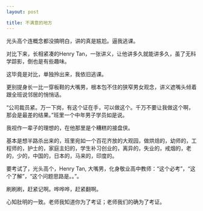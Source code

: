 ```yaml
---
layout: post

title: 不满意的地方
---
```


光头高个连概念都没搞明白，讲的真是尴尬。逼我逃课。

对比下来，长相紧凑的Henry Tan，一张讲义，让他讲多久就能讲多久，虽了无科学踪影，倒也是有些趣味。

这毕竟是对比，单独拎出来，我依旧逃课。

更别提身长一比一穿板鞋的大嘴男，根本包不住的狭窄男女观念，讲义遮嘴头倾着跟全班说邻居的悄悄话。

“公司裁员紧。万一下岗，有这个证在手，可以做这个。千万不要让我做这个啊，那会是最差的结果。”班里一个中年男子学员如是说。

我视作一辈子的理想的，在他那里是个糟糕的接盘侠。

基本是想半路杀出来的，班里宛如一个百花齐放的大观园，做烘焙的，幼师的，工程师的，护士的，家庭主妇的，学生补习创业的，离异的，失业的，戒烟的，老的，少的，中国的，日本的，马来的，印度的。

要考试了，光头高个，Henry Tan, 大嘴男，化身敬业高中教师：“这个必考”，“这个了解”，“这个问题思路是。。”。

刷刷刷，赶紧记啊。哗哗哗，赶紧翻啊。

心知肚明的一致。老师我知道你为了考证；老师我们的确为了考证。
